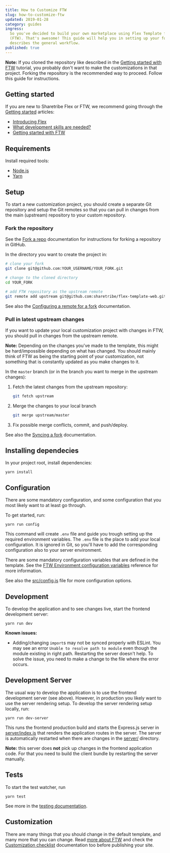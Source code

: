 ```yaml
---
title: How to Customize FTW
slug: how-to-customize-ftw
updated: 2019-01-28
category: guides
ingress:
  So you've decided to build your own marketplace using Flex Template for Web
  (FTW). That's awesome! This guide will help you in setting up your fork and
  describes the general workflow.
published: true
---
```


**Note:** If you cloned the repository like described in the
[Getting started with FTW](/tutorials/getting-started-with-ftw/) tutorial, you
probably don't want to make the customizations in that project. Forking the
repository is the recommended way to proceed. Follow this guide for
instructions.

## Getting started

If you are new to Sharetribe Flex or FTW, we recommend going through the
[Getting started](/background/getting-started/) articles:

- [Introducing Flex](/background/introducing-flex/)
- [What development skills are needed?](/background/development-skills/)
- [Getting started with FTW](/tutorials/getting-started-with-ftw/)

## Requirements

Install required tools:

- [Node.js](https://nodejs.org/)
- [Yarn](https://yarnpkg.com/)

## Setup

To start a new customization project, you should create a separate Git
repository and setup the Git remotes so that you can pull in changes from the
main (upstream) repository to your custom repository.

### Fork the repository

See the [Fork a repo](https://help.github.com/articles/fork-a-repo/)
documentation for instructions for forking a repository in GitHub.

In the directory you want to create the project in:

```sh
# clone your fork
git clone git@github.com:YOUR_USERNAME/YOUR_FORK.git

# change to the cloned directory
cd YOUR_FORK

# add FTW repository as the upstream remote
git remote add upstream git@github.com:sharetribe/flex-template-web.git
```

See also the
[Configuring a remote for a fork](https://help.github.com/articles/configuring-a-remote-for-a-fork/)
documentation.

### Pull in latest upstream changes

If you want to update your local customization project with changes in FTW, you
should pull in changes from the upstream remote.

**Note:** Depending on the changes you've made to the template, this might be
hard/impossible depending on what has changed. You should mainly think of FTW as
being the starting point of your customization, not something that is constantly
updated as you make changes to it.

In the `master` branch (or in the branch you want to merge in the upstream
changes):

1.  Fetch the latest changes from the upstream repository:

    ```sh
    git fetch upstream
    ```

1.  Merge the changes to your local branch

    ```sh
    git merge upstream/master
    ```

1.  Fix possible merge conflicts, commit, and push/deploy.

See also the [Syncing a fork](https://help.github.com/articles/syncing-a-fork/)
documentation.

## Installing dependecies

In your project root, install dependencies:

    yarn install

## Configuration

There are some mandatory configuration, and some configuration that you most
likely want to at least go through.

To get started, run:

    yarn run config

This command will create `.env` file and guide you trough setting up the
required environment variables. The `.env` file is the place to add your local
configuration. It is ignored in Git, so you'll have to add the corresponding
configuration also to your server environment.

There are some mandatory configuration variables that are defined in the
template. See the
[FTW Environment configuration variables](/references/ftw-env/) reference for
more information.

See also the
[src/config.js](https://github.com/sharetribe/flex-template-web/blob/master/src/config.js)
file for more configuration options.

## Development

To develop the application and to see changes live, start the frontend
development server:

    yarn run dev

**Known issues:**

- Adding/changing `import`s may not be synced properly with ESLint. You may see
  an error `Unable to resolve path to module` even though the module existing in
  right path. Restarting the server doesn't help. To solve the issue, you need
  to make a change to the file where the error occurs.

## Development Server

The usual way to develop the application is to use the frontend development
server (see above). However, in production you likely want to use the server
rendering setup. To develop the server rendering setup locally, run:

    yarn run dev-server

This runs the frontend production build and starts the Express.js server in
[server/index.js](https://github.com/sharetribe/flex-template-web/blob/master/server/index.js)
that renders the application routes in the server. The server is automatically
restarted when there are changes in the
[server/](https://github.com/sharetribe/flex-template-web/tree/master/server)
directory.

**Note:** this server does **not** pick up changes in the frontend application
code. For that you need to build the client bundle by restarting the server
manually.

## Tests

To start the test watcher, run

    yarn test

See more in the
[testing documentation](https://github.com/sharetribe/flex-template-web/blob/master/docs/testing.md).

## Customization

There are many things that you should change in the default template, and many
more that you can change. Read [more about FTW](/references/ftw/) and check the
[Customization checklist](https://github.com/sharetribe/flex-template-web/blob/master/docs/customization-checklist.md)
documentation too before publishing your site.
